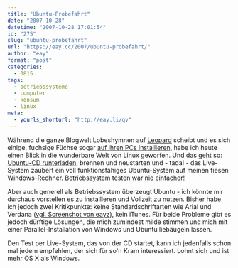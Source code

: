 ```yaml
---
title: "Ubuntu-Probefahrt"
date: "2007-10-28"
datetime: "2007-10-28 17:01:54"
id: "275"
slug: "ubuntu-probefahrt"
url: "https://eay.cc/2007/ubuntu-probefahrt/"
author: "eay"
format: "post"
categories:
  - 0815
tags:
  - betriebssysteme
  - computer
  - konsum
  - linux
meta:
  - yourls_shorturl: "http://eay.li/qv"
---
```


Während die ganze Blogwelt Lobeshymnen auf [Leopard](//eay.cc/2007/gutschein-fur-leopard/) scheibt und es sich einige, fuchsige Füchse sogar [auf ihren PCs installieren](http://laughingsquid.com/installing-leopard-on-a-pc-in-three-easy-steps/), habe ich heute einen Blick in die wunderbare Welt von Linux geworfen. Und das geht so: [Ubuntu-CD runterladen](http://www.ubuntu.com/getubuntu/download), brennen und neustarten und - tada! - das Live-System zaubert ein voll funktionsfähiges Ubuntu-System auf meinen fiesen Windows-Rechner. Betriebssystem testen war nie einfacher!

Aber auch generell als Betriebssystem überzeugt Ubuntu - ich könnte mir durchaus vorstellen es zu installieren und Vollzeit zu nutzen. Bisher habe ich jedoch zwei Kritikpunkte: keine Standardschriftarten wie Arial und Verdana ([vgl. Screenshot von eayz](http://www.flickr.com/photos/eay/1790906538/)), kein iTunes. Für beide Probleme gibt es jedoch dürftige Lösungen, die mich zumindest milde stimmen und mich mit einer Parallel-Installation von Windows und Ubuntu liebäugeln lassen.

Den Test per Live-System, das von der CD startet, kann ich jedenfalls schon mal jedem empfehlen, der sich für so'n Kram interessiert. Lohnt sich und ist mehr OS X als Windows.

